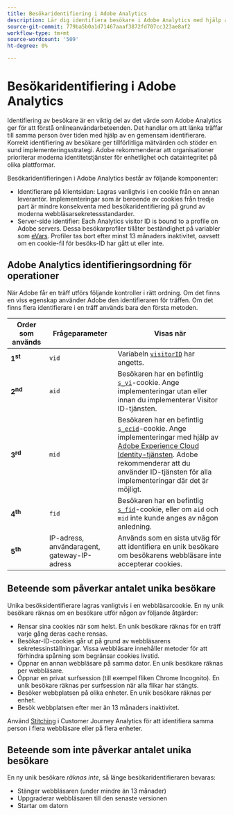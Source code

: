 ```yaml
---
title: Besökaridentifiering i Adobe Analytics
description: Lär dig identifiera besökare i Adobe Analytics med hjälp av de senaste metodtips.
source-git-commit: 779ba5b0a1d71467aaaf3872fd707cc323ae8af2
workflow-type: tm+mt
source-wordcount: '509'
ht-degree: 0%

---
```


# Besökaridentifiering i Adobe Analytics

Identifiering av besökare är en viktig del av det värde som Adobe Analytics ger för att förstå onlineanvändarbeteenden. Det handlar om att länka träffar till samma person över tiden med hjälp av en gemensam identifierare. Korrekt identifiering av besökare ger tillförlitliga mätvärden och stöder en sund implementeringsstrategi. Adobe rekommenderar att organisationer prioriterar moderna identitetstjänster för enhetlighet och dataintegritet på olika plattformar.

Besökaridentifieringen i Adobe Analytics består av följande komponenter:

* Identifierare på klientsidan: Lagras vanligtvis i en cookie från en annan leverantör. Implementeringar som är beroende av cookies från tredje part är mindre konsekventa med besökaridentifiering på grund av moderna webbläsarsekretessstandarder.
* Server-side identifier: Each Analytics visitor ID is bound to a profile on Adobe servers. Dessa besökarprofiler tillåter beständighet på variabler som [eVars](/help/components/dimensions/evar.md). Profiler tas bort efter minst 13 månaders inaktivitet, oavsett om en cookie-fil för besöks-ID har gått ut eller inte.

## Adobe Analytics identifieringsordning för operationer

När Adobe får en träff utförs följande kontroller i rätt ordning. Om det finns en viss egenskap använder Adobe den identifieraren för träffen. Om det finns flera identifierare i en träff används bara den första metoden.

| Order som används | Frågeparameter | Visas när |
|---|---|---|
| **1<sup>st</sup>** | `vid` | Variabeln [`visitorID`](/help/implement/vars/config-vars/visitorid.md) har angetts. |
| **2<sup>nd</sup>** | `aid` | Besökaren har en befintlig [`s_vi`](https://experienceleague.adobe.com/en/docs/core-services/interface/data-collection/cookies/analytics)-cookie. Ange implementeringar utan eller innan du implementerar Visitor ID-tjänsten. |
| **3<sup>rd</sup>** | `mid` | Besökaren har en befintlig [`s_ecid`](https://experienceleague.adobe.com/en/docs/core-services/interface/data-collection/cookies/analytics)-cookie. Ange implementeringar med hjälp av [Adobe Experience Cloud Identity-tjänsten](https://experienceleague.adobe.com/docs/id-service/using/home.html). Adobe rekommenderar att du använder ID-tjänsten för alla implementeringar där det är möjligt. |
| **4<sup>th</sup>** | `fid` | Besökaren har en befintlig [`s_fid`](https://experienceleague.adobe.com/en/docs/core-services/interface/data-collection/cookies/analytics)-cookie, eller om `aid` och `mid` inte kunde anges av någon anledning. |
| **5<sup>th</sup>** | IP-adress, användaragent, gateway-IP-adress | Används som en sista utväg för att identifiera en unik besökare om besökarens webbläsare inte accepterar cookies. |

## Beteende som påverkar antalet unika besökare

Unika besöksidentifierare lagras vanligtvis i en webbläsarcookie. En ny unik besökare räknas om en besökare utför någon av följande åtgärder:

* Rensar sina cookies när som helst. En unik besökare räknas för en träff varje gång deras cache rensas.
* Besökar-ID-cookies går ut på grund av webbläsarens sekretessinställningar. Vissa webbläsare innehåller metoder för att förhindra spårning som begränsar cookies livstid.
* Öppnar en annan webbläsare på samma dator. En unik besökare räknas per webbläsare.
* Öppnar en privat surfsession (till exempel fliken Chrome Incognito). En unik besökare räknas per surfsession när alla flikar har stängts.
* Besöker webbplatsen på olika enheter. En unik besökare räknas per enhet.
* Besök webbplatsen efter mer än 13 månaders inaktivitet.

Använd [Stitching](https://experienceleague.adobe.com/en/docs/analytics-platform/using/stitching/overview) i Customer Journey Analytics för att identifiera samma person i flera webbläsare eller på flera enheter.

## Beteende som inte påverkar antalet unika besökare

En ny unik besökare *räknas inte*, så länge besökaridentifieraren bevaras:

* Stänger webbläsaren (under mindre än 13 månader)
* Uppgraderar webbläsaren till den senaste versionen
* Startar om datorn
